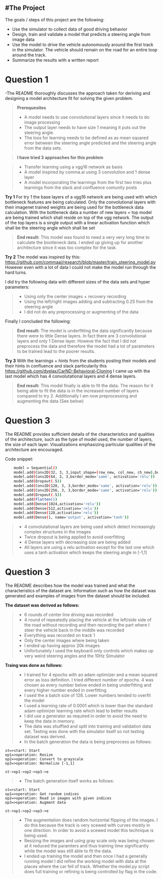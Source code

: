 #The Project
---
The goals / steps of this project are the following:
* Use the simulator to collect data of good driving behavior 
* Design, train and validate a model that predicts a steering angle from image data
* Use the model to drive the vehicle autonomously around the first track in the simulator. The vehicle should remain on the road for an entire loop around the track.
* Summarize the results with a written report


# Question 1

-The README thoroughly discusses the approach taken for deriving and designing a model architecture fit for solving the given problem.

> **Prerequesites**
>
>-  A model needs to use convolutional layers since it needs to do image processing
> - The output layer needs to have size 1 meaning it puts out the steering angle.
> - The loss for learning needs to be defined as as mean squared error between the steering angle predicted and the steering angle from the data sets.


> **I have tried 3 approaches for this problem**

> - Transfer learning using a vgg16 network as basis
> - A model inspired by comma.ai using 3 convolution and 1 dense layer
> - A model incorporating the learnings from the first two tries plus learnings from the slack and confluence comunity posts

**Try 1**
For try 1 the base layers of a vgg16 network are being used with which bottleneck features are being calculated. Only the convolutional layers with their imagenet trained weights are being used for the bottleneck data calculation. With the bottleneck data a number of new layers = top model are being trained which shall reside on top of the vgg network. The output of the top layers is a single output with a linear activation function which shall be the steering angle which shall be set

> **End result:** This model was found to need a very very long time to calculate the bootleneck data. I ended up giving up for another architecture since it was too complex for the task.

**Try 2**
The model was inspired by this: https://github.com/commaai/research/blob/master/train_steering_model.py However even with a lot of data I could not make the model run through the hard turns. 

I did try the following data with different sizes of the data sets and hyper parameters:
>- Using only the center images + recovery recording
>- Using the left/right images adding and subtracting 0.25 from the steering angle
>- I did not do any preprocessing or augmenting of the data

Finally I concluded the following:

> **End result:** The model is underfitting the data significantly because there were to little Dense layers. In fact there are 3 convolutional layers and only 1 Dense layer. Howeve the fact that I did not preprocess the data and therefore the model had a lot of parameters to be trained lead to the poorer results.

**Try 3**
With the learnings + hints from the students posting their models and their hints in confluence and slack particularily this https://github.com/dyelax/CarND-Behavioral-Cloning I came up with the last model which has 4 convolutational layers and 4 dense layers.

> **End result:** This model finally is able to fit the data. The reason for it being able to fit the data is in the increased number of layers compared to try 2. Additionally I am now preprocessing and augmenting the data (See below)


# Question 3

The README provides sufficient details of the characteristics and qualities of the architecture, such as the type of model used, the number of layers, the size of each layer. Visualizations emphasizing particular qualities of the architecture are encouraged.

Code snippet:
```sh
	model = Sequential()
	model.add(Conv2D(32, 3, 3,input_shape=(row_new, col_new, ch_new),border_mode='same', activation='relu'))
	model.add(Conv2D(64, 3, 3,border_mode='same', activation='relu'))
	model.add(Dropout(.5))
	model.add(Conv2D(128, 3, 3,border_mode='same', activation='relu'))
	model.add(Conv2D(256, 3, 3,border_mode='same', activation='relu'))
	model.add(Dropout(.5))
	model.add(Flatten())
	model.add(Dense(1024,activation='relu'))
	model.add(Dense(512,activation='relu'))
	model.add(Dense(128,activation='relu'))
	model.add(Dense(1, name='output', activation='tanh'))
```
	
>- 4 convolutational layers are being used which detect increasingly complex structures in the images
>- Twice dropout is being applied to avoid overfitting
>- 4 Dense layers with decreasing size are being added
>- All layers are using a relu activation except for the last one which uses a tanh activation which keeps the steering angle in [-1,1]

# Question 3

The README describes how the model was trained and what the characteristics of the dataset are. Information such as how the dataset was generated and examples of images from the dataset should be included.

**The dataset was derived as follows:**
>- 6 rounds of center line driving was recorded
>- 4 round of repeatedly placing the vehicle at the left/side side of the road without recording and then recording the part where I steer the vehicle back in the middle was recorded
>- Everything was recorded on track 1
>- Only the center images where being taken
>- I ended up having approx 20k images
>- Unfortunately I used the keyboard only controls which makes up very weird steering angles and the 10Hz Simulator

**Traing was done as follows:**
>- I trained for 4 epochs with an adam optimizer and a mean squared error as loss definition. I tried different number of epochs. 4 was chosen as every number below ended in being underfitting and every higher number ended in overfitting
>- I used the a batch size of 128. Lower numbers tended to overfit the model
>- I used a learning rate of 0.0001 which is lower than the standard adam optimizer learning rate which lead to better results
>- I did use a generator as required in order to avoid the need to keep the data in memory.
>- The data was shuffled and split into training and validation data set. Testing was done with the simulator itself so not testing dataset was derived.
>- In the batch generation the data is being preprocess as follows:
```flow
st=>start: Start
op1=>operation: Resize
op2=>operation: Convert to grayscale
op3=>operation: Normalize [-1,1]

st->op1->op2->op3->e
```
>- The batch generation itself works as follows:
```flow
st=>start: Start
op1=>operation: Get random indices
op2=>operation: Read in images with given indices
op3=>operation: Augment data

st->op1->op2->op3->e
```
>- The augmentation does random horizontal flipping of the images. I do this because the track is very scewed with curves mostly in one direction. In order to avoid a scewed model this technique is being used.
>- Resizing the images and using gray scale only was being chosen at it reduced the paramters and thus training time significantly while the model was still able to fit the data.
>- I ended up training the model and then once I had a generally running model I did refine the working model with data at the places where the car fell of track. Whether the model.py script does full training or refining is being controlled by flag in the code.